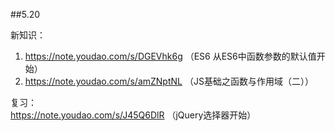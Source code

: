 ##5.20  

新知识：
1. https://note.youdao.com/s/DGEVhk6g （ES6  从ES6中函数参数的默认值开始）
2. https://note.youdao.com/s/amZNptNL   （JS基础之函数与作用域（二））
   
复习：  
https://note.youdao.com/s/J45Q6DlR  （jQuery选择器开始）